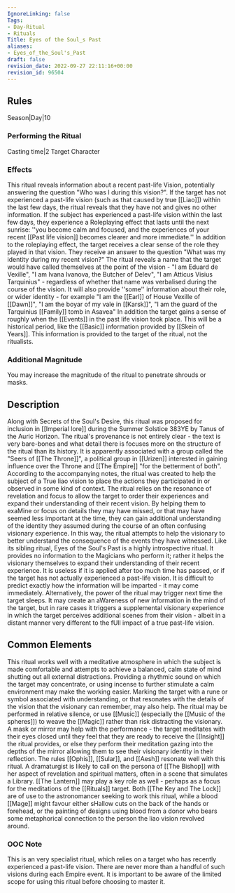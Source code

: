 ```yaml
---
IgnoreLinking: false
Tags:
- Day-Ritual
- Rituals
Title: Eyes of the Soul_s Past
aliases:
- Eyes_of_the_Soul's_Past
draft: false
revision_date: 2022-09-27 22:11:16+00:00
revision_id: 96504
---
```


## Rules
Season|Day|10
### Performing the Ritual
Casting time|2 Target Character
### Effects
This ritual reveals information about a recent past-life Vision, potentially answering the question "Who was I during this vision?". 
If the target has not experienced a past-life vision (such as that caused by true [[Liao]]) within the last few days, the ritual reveals that they have not and gives no other information.
If the subject has experienced a past-life vision within the last few days, they experience a Roleplaying effect that lasts until the next sunrise: ''you become calm and focused, and the experiences of your recent [[Past life vision]] becomes clearer and more immediate.''
In addition to the roleplaying effect, the target receives a clear sense of the role they played in that vision. They receive an answer to the question "What was my identity during my recent vision?"
The ritual reveals a name that the target would have called themselves at the point of the vision - "I am Eduard de Vexille", "I am Ivana Ivanova, the Butcher of Delev", "I am Atticus Visius Tarquinius" - regardless of whether that name was verbalised during the course of the vision. It will also provide ''some'' information about their role, or wider identity - for example "I am the [[Earl]] of House Vexille of [[Dawn]]", "I am the boyar of my vale in [[Karsk]]", "I am the guard of the Tarquinius [[Family]] tomb in Asavea"
In addition the target gains a sense of roughly when the [[Events]] in the past life vision took place. This will be a historical period, like the [[Basic]] information provided by [[Skein of Years]].
This information is provided to the target of the ritual, not the ritualists.
### Additional Magnitude
You may increase the magnitude of the ritual to penetrate shrouds or masks.
## Description
Along with Secrets of the Soul's Desire, this ritual was proposed for inclusion in [[Imperial lore]] during the Summer Solstice 383YE by Tanus of the Auric Horizon. The ritual's provenance is not entirely clear - the text is very bare-bones and what detail there is focuses more on the structure of the ritual than its history. It is apparently associated with a group called the "Seers of [[The Throne]]", a political group in [[Urizen]] interested in gaining influence over the Throne and [[The Empire]] "for the betterment of both".
According to the accompanying notes, the ritual was created to help the subject of a True liao vision to place the actions they participated in or observed in some kind of context. The ritual relies on the resonance of revelation and focus to allow the target to order their experiences and expand their understanding of their recent vision. By helping them to exaMine or focus on details they may have missed, or that may have seemed less important at the time, they can gain additional understanding of the identity they assumed during the course of an often confusing visionary experience. In this way, the ritual attempts to help the visionary to better understand the consequence of the events they have witnessed.
Like its sibling ritual, Eyes of the Soul's Past is a highly introspective ritual. It provides no information to the Magicians who perform it; rather it helps the visionary themselves to expand their understanding of their recent experience. It is useless if it is applied after too much time has passed, or if the target has not actually experienced a past-life vision. It is difficult to predict exactly how the information will be imparted - it may come immediately. Alternatively, the power of the ritual may trigger next time the target sleeps. It may create an aWareness of new information in the mind of the target, but in rare cases it triggers a supplemental visionary experience in which the target perceives additional scenes from their vision - albeit in a distant manner very different to the fUll impact of a true past-life vision.
## Common Elements
This ritual works well with a meditative atmosphere in which the subject is made comfortable and attempts to achieve a balanced, calm state of mind shutting out all external distractions. Providing a rhythmic sound on which the target may concentrate, or using incense to further stimulate a calm environment may make the working easier. Marking the target with a rune or symbol associated with understanding, or that resonates with the details of the vision that the visionary can remember, may also help.
The ritual may be performed in relative silence, or use [[Music]] (especially the [[Music of the spheres]]) to weave the [[Magic]] rather than risk distracting the visionary. A mask or mirror may help with the performance - the target meditates with their eyes closed until they feel that they are ready to receive the [[Insight]] the ritual provides, or else they perform their meditation gazing into the depths of the mirror allowing them to see their visionary identity in their reflection.
The rules [[Ophis]], [[Sular]], and [[Aesh]] resonate well with this ritual. A dramaturgist is likely to call on the persona of [[The Bishop]] with her aspect of revelation and spiritual matters, often in a scene that simulates a Library. [[The Lantern]] may play a key role as well - perhaps as a focus for the meditations of the [[Rituals]] target. Both [[The Key and The Lock]] are of use to the astronomancer seeking to work this ritual, while a blood [[Mage]] might favour either sHallow cuts on the back of the hands or forehead, or the painting of designs using blood from a donor who bears some metaphorical connection to the person the liao vision revolved around.
### OOC Note
This is an very specialist ritual, which relies on a target who has recently experienced a past-life vision. There are never more than a handful of such visions during each Empire event. It is important to be aware of the limited scope for using this ritual before choosing to master it.